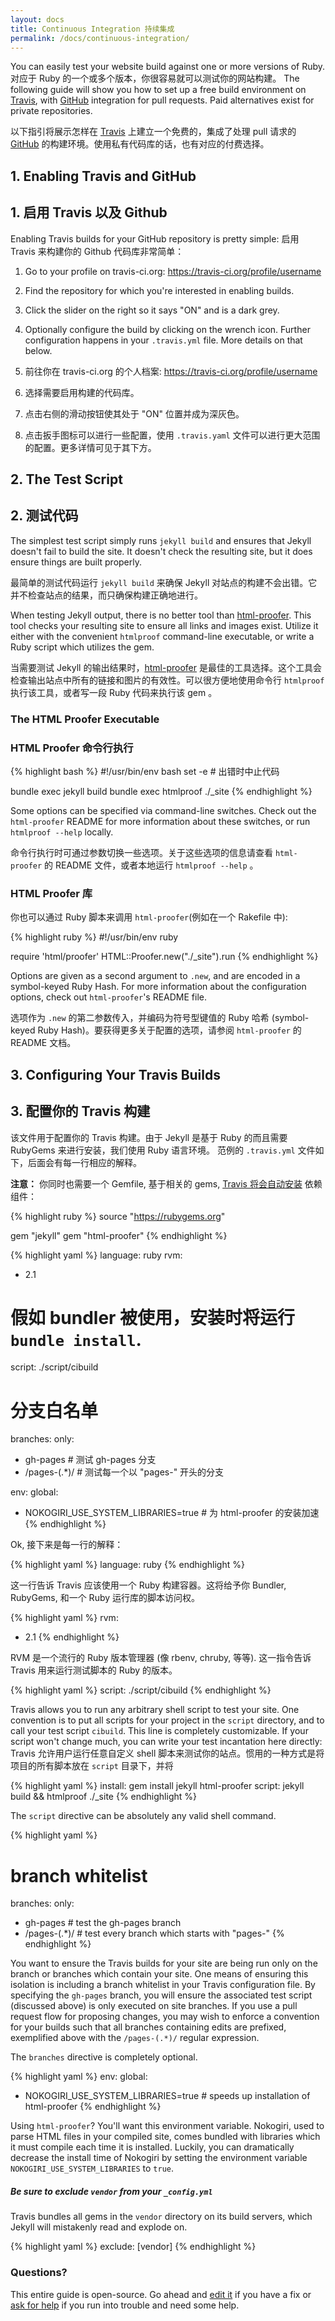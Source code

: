 ```yaml
---
layout: docs
title: Continuous Integration 持续集成
permalink: /docs/continuous-integration/
---
```


You can easily test your website build against one or more versions of Ruby.
对应于 Ruby 的一个或多个版本，你很容易就可以测试你的网站构建。
The following guide will show you how to set up a free build environment on
[Travis][0], with [GitHub][1] integration for pull requests. Paid
alternatives exist for private repositories.

以下指引将展示怎样在 [Travis][0] 上建立一个免费的，集成了处理 pull 请求的 [GitHub][1] 的构建环境。使用私有代码库的话，也有对应的付费选择。

[0]: https://travis-ci.org/
[1]: https://github.com/

## 1. Enabling Travis and GitHub
## 1. 启用 Travis 以及 Github

Enabling Travis builds for your GitHub repository is pretty simple:
启用 Travis 来构建你的 Github 代码库非常简单：

1. Go to your profile on travis-ci.org: https://travis-ci.org/profile/username
2. Find the repository for which you're interested in enabling builds.
3. Click the slider on the right so it says "ON" and is a dark grey.
4. Optionally configure the build by clicking on the wrench icon. Further
   configuration happens in your `.travis.yml` file. More details on that
   below.

1. 前往你在 travis-ci.org 的个人档案: https://travis-ci.org/profile/username
2. 选择需要启用构建的代码库。
3. 点击右侧的滑动按钮使其处于 "ON" 位置并成为深灰色。
4. 点击扳手图标可以进行一些配置，使用 `.travis.yaml` 文件可以进行更大范围的配置。更多详情可见于其下方。

## 2. The Test Script
## 2. 测试代码

The simplest test script simply runs `jekyll build` and ensures that Jekyll
doesn't fail to build the site. It doesn't check the resulting site, but it
does ensure things are built properly.

最简单的测试代码运行 `jekyll build` 来确保 Jekyll 对站点的构建不会出错。它并不检查站点的结果，而只确保构建正确地进行。

When testing Jekyll output, there is no better tool than [html-proofer][2].
This tool checks your resulting site to ensure all links and images exist.
Utilize it either with the convenient `htmlproof` command-line executable,
or write a Ruby script which utilizes the gem.

当需要测试 Jekyll 的输出结果时，[html-proofer][2] 是最佳的工具选择。这个工具会检查输出站点中所有的链接和图片的有效性。可以很方便地使用命令行 `htmlproof` 执行该工具，或者写一段 Ruby 代码来执行该 gem 。

### The HTML Proofer Executable
### HTML Proofer 命令行执行

{% highlight bash %}
#!/usr/bin/env bash
set -e # 出错时中止代码

bundle exec jekyll build
bundle exec htmlproof ./_site
{% endhighlight %}

Some options can be specified via command-line switches. Check out the
`html-proofer` README for more information about these switches, or run
`htmlproof --help` locally.

命令行执行时可通过参数切换一些选项。关于这些选项的信息请查看 `html-proofer` 的 README 文件，或者本地运行 `htmlproof --help` 。

### HTML Proofer 库

你也可以通过 Ruby 脚本来调用 `html-proofer`(例如在一个 Rakefile 中):

{% highlight ruby %}
#!/usr/bin/env ruby

require 'html/proofer'
HTML::Proofer.new("./_site").run
{% endhighlight %}

Options are given as a second argument to `.new`, and are encoded in a
symbol-keyed Ruby Hash. For more information about the configuration options,
check out `html-proofer`'s README file.

选项作为 `.new` 的第二参数传入，并编码为符号型键值的 Ruby 哈希 (symbol-keyed Ruby Hash)。要获得更多关于配置的选项，请参阅 `html-proofer` 的 README 文档。

[2]: https://github.com/gjtorikian/html-proofer

## 3. Configuring Your Travis Builds
## 3. 配置你的 Travis 构建

该文件用于配置你的 Travis 构建。由于 Jekyll 是基于 Ruby 的而且需要 RubyGems 来进行安装，我们使用 Ruby 语言环境。 范例的 `.travis.yml` 文件如下，后面会有每一行相应的解释。

**注意：** 你同时也需要一个 Gemfile, 基于相关的 gems, [Travis 将会自动安装](http://docs.travis-ci.com/user/languages/ruby/#Dependency-Management) 依赖组件：

{% highlight ruby %}
source "https://rubygems.org"

gem "jekyll"
gem "html-proofer"
{% endhighlight %}

{% highlight yaml %}
language: ruby
rvm:
- 2.1
# 假如 bundler 被使用，安装时将运行 `bundle install`.
script: ./script/cibuild

# 分支白名单
branches:
  only:
  - gh-pages     # 测试 gh-pages 分支
  - /pages-(.*)/ # 测试每一个以 "pages-" 开头的分支

env:
  global:
  - NOKOGIRI_USE_SYSTEM_LIBRARIES=true # 为 html-proofer 的安装加速
{% endhighlight %}

Ok, 接下来是每一行的解释：

{% highlight yaml %}
language: ruby
{% endhighlight %}

这一行告诉 Travis 应该使用一个 Ruby 构建容器。这将给予你 Bundler, RubyGems, 和一个 Ruby 运行库的脚本访问权。

{% highlight yaml %}
rvm:
- 2.1
{% endhighlight %}

RVM 是一个流行的 Ruby 版本管理器 (像 rbenv, chruby, 等等). 这一指令告诉 Travis 用来运行测试脚本的 Ruby 的版本。

{% highlight yaml %}
script: ./script/cibuild
{% endhighlight %}

Travis allows you to run any arbitrary shell script to test your site. One
convention is to put all scripts for your project in the `script`
directory, and to call your test script `cibuild`. This line is completely
customizable. If your script won't change much, you can write your test
incantation here directly:
Travis 允许用户运行任意自定义 shell 脚本来测试你的站点。惯用的一种方式是将项目的所有脚本放在 `script` 目录下，并将

{% highlight yaml %}
install: gem install jekyll html-proofer
script: jekyll build && htmlproof ./_site
{% endhighlight %}

The `script` directive can be absolutely any valid shell command.

{% highlight yaml %}
# branch whitelist
branches:
  only:
  - gh-pages     # test the gh-pages branch
  - /pages-(.*)/ # test every branch which starts with "pages-"
{% endhighlight %}

You want to ensure the Travis builds for your site are being run only on
the branch or branches which contain your site. One means of ensuring this
isolation is including a branch whitelist in your Travis configuration
file. By specifying the `gh-pages` branch, you will ensure the associated
test script (discussed above) is only executed on site branches. If you use
a pull request flow for proposing changes, you may wish to enforce a
convention for your builds such that all branches containing edits are
prefixed, exemplified above with the `/pages-(.*)/` regular expression.

The `branches` directive is completely optional.

{% highlight yaml %}
env:
  global:
  - NOKOGIRI_USE_SYSTEM_LIBRARIES=true # speeds up installation of html-proofer
{% endhighlight %}

Using `html-proofer`? You'll want this environment variable. Nokogiri, used
to parse HTML files in your compiled site, comes bundled with libraries
which it must compile each time it is installed. Luckily, you can
dramatically decrease the install time of Nokogiri by setting the
environment variable `NOKOGIRI_USE_SYSTEM_LIBRARIES` to `true`.

<div class="note warning">
  <h5>Be sure to exclude <code>vendor</code> from your
   <code>_config.yml</code></h5>
  <p>Travis bundles all gems in the <code>vendor</code> directory on its build
   servers, which Jekyll will mistakenly read and explode on.</p>
</div>

{% highlight yaml %}
exclude: [vendor]
{% endhighlight %}

### Questions?

This entire guide is open-source. Go ahead and [edit it][3] if you have a
fix or [ask for help][4] if you run into trouble and need some help.

[3]: https://github.com/jekyll/jekyll/edit/master/site/_docs/continuous-integration.md
[4]: https://github.com/jekyll/jekyll-help#how-do-i-ask-a-question
